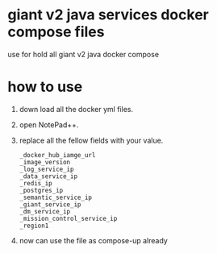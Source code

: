 # giant v2 java services  docker compose files
use for hold all giant v2 java docker compose



# how to use
1. down load all the docker yml files.
2. open NotePad++.
3. replace all the fellow fields with your value.

   ```
   _docker_hub_iamge_url
   _image_version
   _log_service_ip
   _data_service_ip
   _redis_ip
   _postgres_ip
   _semantic_service_ip
   _giant_service_ip
   _dm_service_ip
   _mission_control_service_ip
   _region1
   ```
   
4. now can use the file as compose-up already
